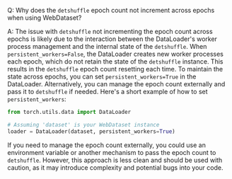 Q: Why does the `detshuffle` epoch count not increment across epochs when using WebDataset?

A: The issue with `detshuffle` not incrementing the epoch count across epochs is likely due to the interaction between the DataLoader's worker process management and the internal state of the `detshuffle`. When `persistent_workers=False`, the DataLoader creates new worker processes each epoch, which do not retain the state of the `detshuffle` instance. This results in the `detshuffle` epoch count resetting each time. To maintain the state across epochs, you can set `persistent_workers=True` in the DataLoader. Alternatively, you can manage the epoch count externally and pass it to `detshuffle` if needed. Here's a short example of how to set `persistent_workers`:

```python
from torch.utils.data import DataLoader

# Assuming 'dataset' is your WebDataset instance
loader = DataLoader(dataset, persistent_workers=True)
```

If you need to manage the epoch count externally, you could use an environment variable or another mechanism to pass the epoch count to `detshuffle`. However, this approach is less clean and should be used with caution, as it may introduce complexity and potential bugs into your code.
